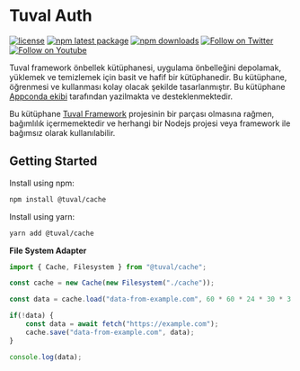 # Tuval Auth


[![license](https://img.shields.io/badge/license-MIT-blue.svg)](https://github.com/tuvalframework/cache/blob/main/LICENSE)
[![npm latest package](https://img.shields.io/npm/v/@tuval/database/latest.svg)](https://www.npmjs.com/package/@tuval/cache)
[![npm downloads](https://img.shields.io/npm/dm/@tuval/cache.svg)](https://www.npmjs.com/package/@tuval/cache)
[![Follow on Twitter](https://img.shields.io/twitter/follow/tuvalframework.svg?label=follow+tuvalframework)](https://twitter.com/tuvalframework)
[![Follow on Youtube](https://img.shields.io/youtube/channel/views/UCIvOMAYBuLllvPIJp0o-opQ?style=social)](https://www.youtube.com/channel/UCIvOMAYBuLllvPIJp0o-opQ)


Tuval framework önbellek kütüphanesi, uygulama önbelleğini depolamak, yüklemek ve temizlemek için basit ve hafif bir kütüphanedir. Bu kütüphane, öğrenmesi ve kullanması kolay olacak şekilde tasarlanmıştır. Bu kütüphane [Appconda ekibi](https://appconda.io) tarafından yazilmakta ve desteklenmektedir.

Bu kütüphane [Tuval Framework](https://github.com/tuvalframework) projesinin bir parçası olmasına rağmen, bağımlılık içermemektedir ve herhangi bir Nodejs projesi veya framework ile bağımsız olarak kullanılabilir.

## Getting Started

Install using npm:
```bash
npm install @tuval/cache
```
Install using yarn:
```bash
yarn add @tuval/cache
```

**File System Adapter**

```typescript
import { Cache, Filesystem } from "@tuval/cache";

const cache = new Cache(new Filesystem("./cache"));

const data = cache.load("data-from-example.com", 60 * 60 * 24 * 30 * 3 /* 3 months */);

if(!data) {
    const data = await fetch("https://example.com");
    cache.save("data-from-example.com", data);
}

console.log(data);
```

